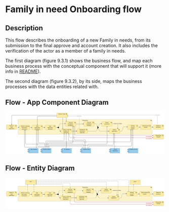 # Family in need Onboarding flow

## Description

This flow describes the onboarding of a new Family in needs, from its submission to the final approve and account creation. It also includes the verification of the actor as a member of a family in needs.

The first diagram (figure 9.3.1) shows the business flow, and map each business process with the conceptual component that will support it (more info in [README](/README.md#application-component-collaboration-views)).

The second diagram (figure 9.3.2), by its side, maps the business processes with the data entities related with.

## Flow - App Component Diagram

![Figure 9.3.2 - Family in needs - App Component](/Assets/Family-in-need-onboarding-Application-Coverage.png "Figure 9.3.2 - Family in needs - App Component")

## Flow - Entity Diagram

![Figure 9.3.3 - Family in needs - Entity](/Assets/Family-in-need-onboarding-Business-Entities.png "Figure 9.3.3 - Family in needs - Entity")